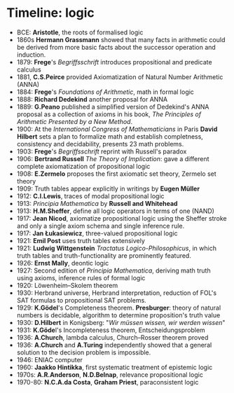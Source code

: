 # Timeline: logic


- BCE: **Aristotle**, the roots of formalised logic
- 1860s **Hermann Grassmann** showed that many facts in arithmetic could be derived from more basic facts about the successor operation and induction.
- 1879: **Frege**'s _Begriffsschrift_ introduces propositional and predicate calculus
- 1881, **C.S.Peirce** provided Axiomatization of Natural Number Arithmetic (ANNA)
- 1884: **Frege**'s _Foundations of Arithmetic_, math in formal logic
- 1888: **Richard Dedekind** another proposal for ANNA
- 1889: **G.Peano** published a simplified version of Dedekind's ANNA proposal as a collection of axioms in his book, _The Principles of Arithmetic Presented by a New Method_.
- 1900: At the _International Congress of Mathematicians_ in Paris **David Hilbert** sets a plan to formalize math and establish completness, consistency and decidability, presents 23 math problems.
- 1903: **Frege**'s _Begriffsschrift_ reprint with Russell's paradox
- 1906: **Bertrand Russell** _The Theory of Implication_: gave a different complete axiomatization of propositional logic
- 1908: **E.Zermelo** proposes the first axiomatic set theory, Zermelo set theory
- 1909: Truth tables appear explicitly in writings by **Eugen Müller**
- 1912: **C.I.Lewis**, traces of modal propositional logic
- 1913: _Principia Mathematica_ by **Russell and Whitehead**
- 1913: **H.M.Sheffer**, define all logic operators in terms of one (NAND)
- 1917: **Jean Nicod**, axiomatize propositional logic using the Sheffer stroke and only a single axiom schema and single inference rule.
- 1917: **Jan Łukasiewicz**, three-valued propositional logic
- 1921: **Emil Post** uses truth tables extensively
- 1921: **Ludwig Wittgenstein** _Tractatus Logico-Philosophicus_, in which truth tables and truth-functionality are prominently featured.
- 1926: **Ernst Mally**, deontic logic
- 1927: Second edition of _Principia Mathematica_, deriving math truth using axioms, inference rules of formal logic
- 1920: Löwenheim–Skolem theorem
- 1930: Herbrand universe, Herbrand interpretation, reduction of FOL's SAT formulas to propositional SAT problems.
- 1929: **K.Gödel**'s Completeness theorem. **Presburger**: theory of natural numbers is decidable, algorithm to determine proposition's truth value
- 1930: **D.Hilbert** in Konigsberg: "_Wir müssen wissen, wir werden wissen_"
- 1931: **K.Göde**l's Incompleteness theorem, Entscheidungsproblem
- 1936: **A.Church**, lambda calculus, Church–Rosser theorem proved
- 1936: **A.Church** and **A.Turing** independently showed that a general solution to the decision problem is impossible.
- 1946: ENIAC computer
- 1960: **Jaakko Hintikka**, first systematic treatment of epistemic logic
- 1970s: **A.R.Anderson**, **N.D.Belnap**, relevance propositional logic
- 1970-80: **N.C.A.da Costa**, **Graham Priest**, paraconsistent logic

